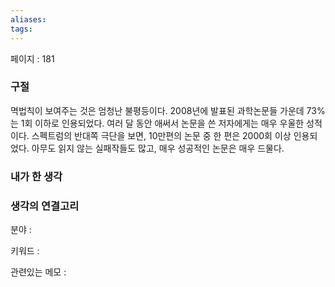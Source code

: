 ```yaml
---
aliases: 
tags:
---
```

페이지 : 181

### 구절
멱법칙이 보여주는 것은 엄청난 불평등이다. 2008년에 발표된 과학논문들 가운데 73%는 1회 이하로 인용되었다. 여러 달 동안 애써서 논문을 쓴 저자에게는 매우 우울한 성적이다. 스펙트럼의 반대쪽 극단을 보면, 10만편의 논문 중 한 편은 2000회 이상 인용되었다. 아무도 읽지 않는 실패작들도 많고, 매우 성공적인 논문은 매우 드물다.


### 내가 한 생각


### 생각의 연결고리
분야 : 

키워드 : 

관련있는 메모 : 